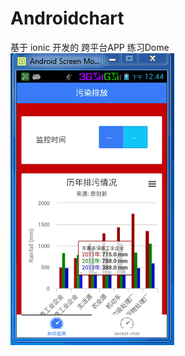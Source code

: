 # Androidchart
基于 ionic 开发的 跨平台APP 练习Dome
![](https://github.com/longtaoge/Androidchart/blob/master/AndroidChat.gif)

